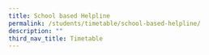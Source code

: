 ```yaml
---
title: School based Helpline
permalink: /students/timetable/school-based-helpline/
description: ""
third_nav_title: Timetable
---
```

